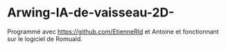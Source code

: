 # Arwing-IA-de-vaisseau-2D-
Programmé avec https://github.com/EtienneRld et Antoine et fonctionnant sur le logiciel de Romuald.
